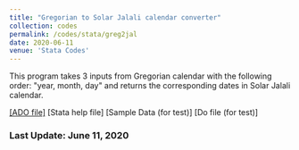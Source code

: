 ```yaml
---
title: "Gregorian to Solar Jalali calendar converter"
collection: codes
permalink: /codes/stata/greg2jal
date: 2020-06-11
venue: 'Stata Codes'
---
```


This program takes 3 inputs from Gregorian calendar with the following order: "year, month, day" and returns the corresponding dates in Solar Jalali calendar.

[[ADO file]](https://www.dropbox.com/s/1bjixzxoi3lo5ns/greg2jal.ado?dl=0)
[Stata help file]
[Sample Data (for test)]
[Do file (for test)]

### Last Update: June 11, 2020
